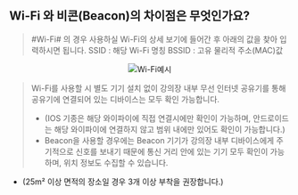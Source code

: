 ## Wi-Fi 와 비콘(Beacon)의 차이점은 무엇인가요?

> #Wi-Fi# 의 경우 사용하실 Wi-Fi의 상세 보기에 들어간 후 아래의 값을 찾아 입력하시면 됩니다.
>SSID : 해당 Wi-Fi 명칭
>BSSID : 고유 물리적 주소(MAC)값
<p align = "center">
<img alt="Wi-Fi예시" src="https://github.com/user-attachments/assets/cc46c036-f219-4a96-aeeb-c4baa2f04558">
<p/>
  
> Wi-Fi를 사용할 시 별도 기기 설치 없이 강의장 내부 무선 인터넷 공유기를 통해 공유기에 연결되어 있는 디바이스는 모두 확인 가능합니다. 
> * (IOS 기종은 해당 와이파이에 직접 연결시에만 확인이 가능하며, 안드로이드는 해당 와이파이에 연결하지 않고 범위 내에만 있어도 확인이 가능합니다.)
> * Beacon을 사용할 경우에는 Beacon 기기가 강의장 내부 디바이스에게 주기적으로 신호를 보내기 때문에 통신 거리 안에 있는 기기 모두 확인이 가능하며,
위치 정보도 수집할 수 있습니다.  

 * (25m² 이상 면적의 장소일 경우 3개 이상 부착을 권장합니다.)
